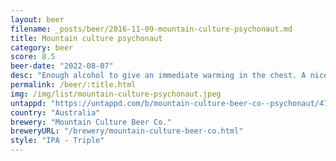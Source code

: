 ```yaml
---
layout: beer
filename: _posts/beer/2016-11-09-mountain-culture-psychonaut.md
title: Mountain culture psychonaut
category: beer
score: 8.5
beer-date: "2022-08-07"
desc: "Enough alcohol to give an immediate warming in the chest. A nice west coast IPA without being too bitter. Smells very dank"
permalink: /beer/:title.html
img: /img/list/mountain-culture-psychonaut.jpeg
untappd: "https://untappd.com/b/mountain-culture-beer-co--psychonaut/4708905"
country: "Australia"
brewery: "Mountain Culture Beer Co."
breweryURL: "/brewery/mountain-culture-beer-co.html"
style: "IPA - Triple"
---
```

